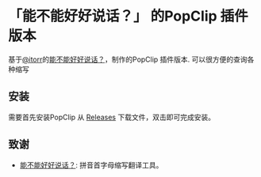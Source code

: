 # 「能不能好好说话？」 的PopClip 插件版本

基于[@itorr](https://github.com/itorr)的[能不能好好说话？](https://github.com/itorr/nbnhhsh)，制作的PopClip 插件版本.
可以很方便的查询各种缩写



## 安装
需要首先安装PopClip
从 [Releases](https://github.com/qazhuhuihao/nbnhhsh.popclipext/releases) 下载文件，双击即可完成安装。


## 致谢
- [能不能好好说话？](https://github.com/itorr/nbnhhsh):  拼音首字母缩写翻译工具。
